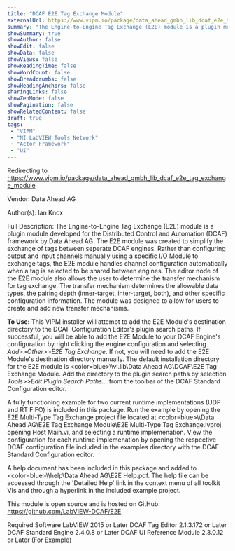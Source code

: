 ```yaml
---
title: "DCAF E2E Tag Exchange Module"
externalUrl: https://www.vipm.io/package/data_ahead_gmbh_lib_dcaf_e2e_tag_exchange_module
summary: "The Engine-to-Engine Tag Exchange (E2E) module is a plugin module developed for the Distributed Control and Automation (DCAF) framework by Data Ahead AG."
showSummary: true
showAuthor: false
showEdit: false
showData: false
showViews: false
showReadingTime: false
showWordCount: false
showBreadcrumbs: false
showHeadingAnchors: false
sharingLinks: false
showZenMode: false
showPagination: false
showRelatedContent: false
draft: true
tags:
 - "VIPM"
 - "NI LabVIEW Tools Network"
 - "Actor Framework"
 - "UI"
---
```


Redirecting to https://www.vipm.io/package/data_ahead_gmbh_lib_dcaf_e2e_tag_exchange_module

Vendor: Data Ahead AG

Author(s): Ian Knox
 
Full Description:
The Engine-to-Engine Tag Exchange (E2E) module is a plugin module developed for the Distributed Control and Automation (DCAF) framework by Data Ahead AG. The E2E module was created to simplify the exchange of tags between seperate DCAF engines. Rather than configuring output and input channels manually using a specific I/O Module to exchange tags, the E2E module handles channel configuration automatically when a tag is selected to be shared between engines. The editor node of the E2E module also allows the user to determine the transfer mechanism for tag exchange. The transfer mechanism determines the allowable data types, the pairing depth (inner-target, inter-target, both), and other specific configuration information. The module was designed to allow for users to create and add new transfer mechanisms.

**To Use:** 
This VIPM installer will attempt to add the E2E Module's destination directory to the DCAF Configuration Editor's plugin search paths. If successful, you will be able to add the E2E Module to your DCAF Engine's configuration by right clicking the engine configuration and selecting *Add>>Other>>E2E Tag Exchange*. If not, you will need to add the E2E Module's destination directory manually. The default installation directory for the E2E module is <color=blue>\\<LabVIEW>\\vi.lib\\Data Ahead AG\\DCAF\\E2E Tag Exchange Module</color>. Add the directory to the plugin search paths by selection *Tools>>Edit Plugin Search Paths...* from the toolbar of the DCAF Standard Configuration editor.

A fully functioning example for two current runtime implementations (UDP and RT FIFO) is included in this package. Run the example by opening the E2E Multi-Type Tag Exchange project file located at <color=blue>\\<LabVIEW>\\Data Ahead AG\\E2E Tag Exchange Module\\E2E Multi-Type Tag Exchange.lvproj</color>, opening Host Main.vi, and selecting a runtime implemenation. View the configuration for each runtime implemenation by opening the respective DCAF configuration file included in the examples directory with the DCAF Standard Configuration editor.

A help document has been included in this package and added to <color=blue>\\<LabVIEW>\\help\\Data Ahead AG\\E2E Help.pdf</color>. The help file can be accessed through the 'Detailed Help' link in the context menu of all toolkit VIs and through a hyperlink in the included example project.

This module is open source and is hosted on GitHub: https://github.com/LabVIEW-DCAF/E2E

Required Software
LabVIEW 2015 or Later
DCAF Tag Editor 2.1.3.172 or Later
DCAF Standard Engine 2.4.0.8 or Later
DCAF UI Reference Module 2.3.0.12 or Later (For Example)